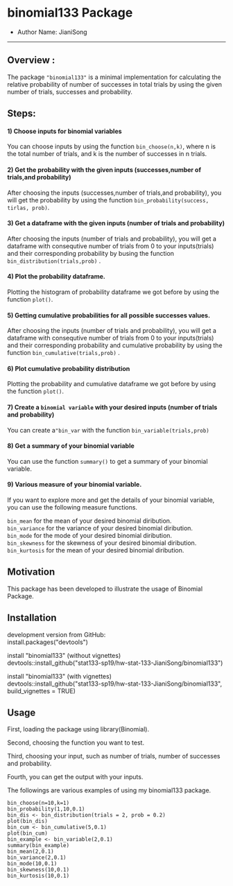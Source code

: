 # binomial133 Package


- Author Name: JianiSong

----
## Overview :

The package `"binomial133"` is a minimal implementation for calculating the relative probability of number of successes in total trials by using the given number of trials, successes and probability. 

## Steps:

#### 1) Choose inputs for binomial variables 

You can choose inputs by using the function `bin_choose(n,k)`, where n is the total number of trials, and k is the number of successes in n trials.                     

#### 2) Get the probability with the given inputs (successes,number of trials,and probability)         

After choosing the inputs (successes,number of trials,and probability), you will get the probability by using the function `bin_probability(success, tirlas, prob)`.     

#### 3) Get a dataframe with the given inputs (number of trials and probability)      
 
After choosing the inputs (number of trials and probability), you will get a dataframe with consequtive number of trials from 0 to your inputs(trials) and their corresponding probability by busing the function `bin_distribution(trials,prob)` .         


#### 4) Plot the probability dataframe.          

Plotting the histogram of probability dataframe we got before by using the function `plot()`.         

#### 5) Getting cumulative probabilities for all possible successes values.      

After choosing the inputs (number of trials and probability), you will get a dataframe with consequtive number of trials from 0 to your inputs(trials) and their corresponding probability and cumulative probability by using the function `bin_cumulative(trials,prob)` .     

#### 6) Plot cumulative probability distribution     
 
Plotting the probability and cumulative dataframe we got before by using the function `plot()`.        


#### 7) Create a `binomial variable` with your desired inputs (number of trials and probability)  

You can create a`"bin_var` with the function `bin_variable(trials,prob)`  

#### 8) Get a summary of your binomial variable          

You can use the function `summary()` to get a summary of your binomial variable.   

#### 9) Various measure of your binomial variable.       

If you want to explore more and get the details of your binomial variable, you can use the following measure functions.         

`bin_mean` for the mean of your desired binomial diribution.        
`bin_variance` for the variance of your desired binomial diribution.            
`bin_mode` for the mode of your desired binomial diribution.                
`bin_skewness` for the skewness of your desired binomial diribution.            
`bin_kurtosis` for the mean of your desired binomial diribution.       

## Motivation           

This package has been developed to illustrate the usage of Binomial Package.  


## Installation      

development version from GitHub:       
install.packages("devtools")       

install "binomial133" (without vignettes)    
devtools::install_github("stat133-sp19/hw-stat-133-JianiSong/binomial133") 

install "binomial133" (with vignettes)     
devtools::install_github("stat133-sp19/hw-stat-133-JianiSong/binomial133", build_vignettes = TRUE)       


## Usage                     

First, loading the package using library(Binomial).

Second, choosing the function you want to test.       

Third, choosing your input, such as number of trials, number of successes and probability.         
      
Fourth, you can get the output with your inputs.    

The followings are various examples of using my binomial133 package.       

`bin_choose(n=10,k=1)`                 
`bin_probability(1,10,0.1)`          
`bin_dis <- bin_distribution(trials = 2, prob = 0.2)`      
`plot(bin_dis)`       
`bin_cum <- bin_cumulative(5,0.1)`     
`plot(bin_cum)`            
`bin_example <- bin_variable(2,0.1)`         
`summary(bin_example)`          
`bin_mean(2,0.1)`   
`bin_variance(2,0.1)`         
`bin_mode(10,0.1)`     
`bin_skewness(10,0.1)`     
`bin_kurtosis(10,0.1)`      














